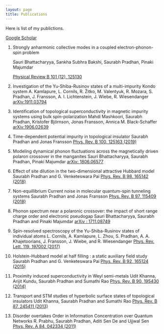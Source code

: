 ```yaml
---
layout: page
title: Publications
---
```


<p class="message">
Here is list of my publictions.
</p>

[Google Scholar](https://scholar.google.com/citations?hl=en&user=THqtHBEAAAAJ)


1.  <span class="textbf">Strongly anharmonic collective modes in a coupled electron-phonon-spin problem</span>

    Sauri Bhattacharyya, Sankha Subhra Bakshi, Saurabh Pradhan, Pinaki Majumdar

    [Physical Review B 101 (12), 125130](https://journals.aps.org/prb/abstract/10.1103/PhysRevB.101.125130)

1.  <span class="textbf">Investigation of the Yu-Shiba-Rusinov states of a multi-impurity Kondo system</span>
A. Kamlapure, L. Cornils, R. Žitko, M. Valentyuk, R. Mozara, S. Pradhan, J. Fransson, A. I. Lichtenstein, J. Wiebe, R. Wiesendanger
[arXiv:1911.03794](https://arxiv.org/abs/1911.03794)
3.  <span class="textbf">Identification of topological superconductivity in magnetic impurity systems using bulk spin-polarization</span>
Mahdi Mashkoori, Saurabh Pradhan, Kristofer Björnson, Jonas Fransson, Annica M. Black-Schaffer
[arXiv:1906.02639](https://arxiv.org/abs/1906.02639)
4.  <span class="textbf">Time-dependent potential impurity in topological insulator</span>
Saurabh Pradhan and Jonas Fransson
[Phys. Rev. B <span class="textbf">100</span>, 125163 (2019)](https://journals.aps.org/prb/abstract/10.1103/PhysRevB.100.125163)
5.  <span class="textbf">Modeling dynamical phonon fluctuations across the magnetically driven polaron crossover in the manganites</span>
Sauri Bhattacharyya, Saurabh Pradhan, Pinaki Majumdar
[<span class="textit">arXiv</span>: 1806.06577](https://arxiv.org/abs/1806.06577)
6.  <span class="textbf">Effect of site dilution in the two-dimensional attractive Hubbard model
</span>Saurabh Pradhan and G. Venketeswara Pai
[Phys. Rev. B <span class="textbf">98</span>, 165142 (2018)](https://arxiv.org/abs/1511.00380)
7.  <span class="textbf">Non-equillibrium Current noise in molecular quantum-spin tunneling systems</span>
Saurabh Pradhan and Jonas Fransson
[Phys. Rev. B <span class="textbf">97</span>, 115409 (2018)](https://link.aps.org/doi/10.1103/PhysRevB.97.115409)
8.  <span class="textbf">Phonon spectrum near a polaronic crossover: the impact of short range charge order and electronic pseudogap</span>
Sauri Bhattacharyya, Saurabh Pradhan and Pinaki Majumdar
[<span class="textit">arXiv</span> : 1711.08749](https://arxiv.org/abs/1711.08749)
9.  <span class="textbf">Spin-resolved spectroscopy of the Yu-Shiba-Rusinov states of individual atoms
</span>L. Cornils, A. Kamlapure, L. Zhou, S. Pradhan, A. A. Khajetoorians, J. Fransson, J. Wiebe, and R. Wiesendanger
[Phys. Rev. Lett. <span class="textbf">119</span>, 197002 (2017)](https://journals.aps.org/prl/abstract/10.1103/PhysRevLett.119.197002)
10.  <span class="textbf">Holstein-Hubbard model at half filling : a static auxiliary field study</span>
Saurabh Pradhan and G. Venketeswara Pai
[Phys. Rev. B <span class="textbf">92</span>, 165124 (2015)](https://link.aps.org/doi/10.1103/PhysRevB.92.165124)
11.  <span class="textbf">Proximity induced superconductivity in Weyl semi-metals
</span>Udit Khanna, Arijit Kundu, Saurabh Pradhan and Sumathi Rao
[Phys. Rev. B <span class="textbf">90</span>, 195430 (2014)](http://arxiv.org/abs/1407.7515)
12.  <span class="textbf">Transport and STM studies of hyperbolic surface states of topological insulators</span>
Udit Khanna, Saurabh Pradhan and Sumathi Rao
[Phys. Rev. B <span class="textbf">87</span>, 245411 (2013)](http://prb.aps.org/abstract/PRB/v87/i24/e245411)
13.  <span class="textbf">Disorder overtakes Order in Information Concentration over Quantum Networks</span>
R. Prabhu, Saurabh Pradhan, Aditi Sen De and Ujjwal Sen
[Phys. Rev. A <span class="textbf">84</span>, 042334 (2011)](http://pra.aps.org/abstract/PRA/v84/i4/e042334)





